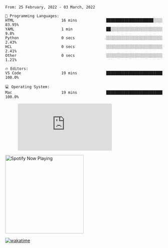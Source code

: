 <!--START_SECTION:waka-->
```text
From: 25 February, 2022 - 03 March, 2022

💬 Programming Languages: 
HTML                     16 mins             █████████████████████░░░░   83.95% 
YAML                     1 min               ██░░░░░░░░░░░░░░░░░░░░░░░   9.8% 
Python                   0 secs              ░░░░░░░░░░░░░░░░░░░░░░░░░   2.43% 
HCL                      0 secs              ░░░░░░░░░░░░░░░░░░░░░░░░░   2.41% 
Other                    0 secs              ░░░░░░░░░░░░░░░░░░░░░░░░░   1.21%

🔥 Editors: 
VS Code                  19 mins             █████████████████████████   100.0%

💻 Operating System: 
Mac                      19 mins             █████████████████████████   100.0%

```


<!--END_SECTION:waka-->

<figure><embed src="https://wakatime.com/share/@gregnrobinson/001c6d31-0c95-44f9-b6d7-9fd705354f62.svg"></embed></figure>

[<img src="https://spotify-playing-gregnrobinson.vercel.app/api/spotify/?background_color=transparent&border_color=transparent" alt="Spotify Now Playing" width="250" />](https://open.spotify.com/user/gregnrobinson-ca)

[![wakatime](https://wakatime.com/badge/user/37718f76-572e-4513-b2c5-41c4d93d287a.svg)](https://wakatime.com/@37718f76-572e-4513-b2c5-41c4d93d287a)



